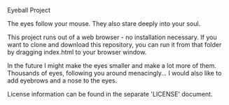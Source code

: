 Eyeball Project

The eyes follow your mouse. They also stare deeply into your soul.

This project runs out of a web browser - no installation necessary. If you want to clone and download this repository, you can run it from that folder by dragging index.html to your browser window.

In the future I might make the eyes smaller and make a lot more of them. Thousands of eyes, following you around menacingly... I would also like to add eyebrows and a nose to the eyes.

License information can be found in the separate 'LICENSE' document.
